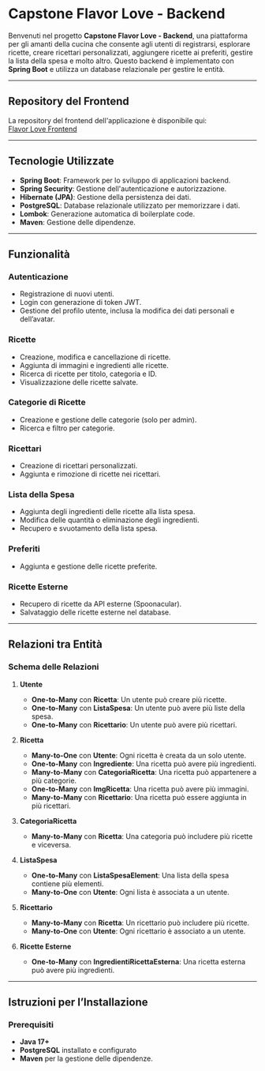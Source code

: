 # **Capstone Flavor Love - Backend**

Benvenuti nel progetto **Capstone Flavor Love - Backend**, una piattaforma per gli amanti della cucina che consente agli utenti di registrarsi, esplorare ricette, creare ricettari personalizzati, aggiungere ricette ai preferiti, gestire la lista della spesa e molto altro. Questo backend è implementato con **Spring Boot** e utilizza un database relazionale per gestire le entità.

---

## **Repository del Frontend**

La repository del frontend dell'applicazione è disponibile qui:  
[Flavor Love Frontend](https://github.com/DianaFriptuleac/flavor_love.git)

---

## **Tecnologie Utilizzate**

- **Spring Boot**: Framework per lo sviluppo di applicazioni backend.
- **Spring Security**: Gestione dell'autenticazione e autorizzazione.
- **Hibernate (JPA)**: Gestione della persistenza dei dati.
- **PostgreSQL**: Database relazionale utilizzato per memorizzare i dati.
- **Lombok**: Generazione automatica di boilerplate code.
- **Maven**: Gestione delle dipendenze.

---

## **Funzionalità**

### **Autenticazione**
- Registrazione di nuovi utenti.
- Login con generazione di token JWT.
- Gestione del profilo utente, inclusa la modifica dei dati personali e dell’avatar.

### **Ricette**
- Creazione, modifica e cancellazione di ricette.
- Aggiunta di immagini e ingredienti alle ricette.
- Ricerca di ricette per titolo, categoria e ID.
- Visualizzazione delle ricette salvate.

### **Categorie di Ricette**
- Creazione e gestione delle categorie (solo per admin).
- Ricerca e filtro per categorie.

### **Ricettari**
- Creazione di ricettari personalizzati.
- Aggiunta e rimozione di ricette nei ricettari.

### **Lista della Spesa**
- Aggiunta degli ingredienti delle ricette alla lista spesa.
- Modifica delle quantità o eliminazione degli ingredienti.
- Recupero e svuotamento della lista spesa.

### **Preferiti**
- Aggiunta e gestione delle ricette preferite.

### **Ricette Esterne**
- Recupero di ricette da API esterne (Spoonacular).
- Salvataggio delle ricette esterne nel database.

---

## **Relazioni tra Entità**

### **Schema delle Relazioni**
1. **Utente**
   - **One-to-Many** con **Ricetta**: Un utente può creare più ricette.
   - **One-to-Many** con **ListaSpesa**: Un utente può avere più liste della spesa.
   - **One-to-Many** con **Ricettario**: Un utente può avere più ricettari.

2. **Ricetta**
   - **Many-to-One** con **Utente**: Ogni ricetta è creata da un solo utente.
   - **One-to-Many** con **Ingrediente**: Una ricetta può avere più ingredienti.
   - **Many-to-Many** con **CategoriaRicetta**: Una ricetta può appartenere a più categorie.
   - **One-to-Many** con **ImgRicetta**: Una ricetta può avere più immagini.
   - **Many-to-Many** con **Ricettario**: Una ricetta può essere aggiunta in più ricettari.

3. **CategoriaRicetta**
   - **Many-to-Many** con **Ricetta**: Una categoria può includere più ricette e viceversa.

4. **ListaSpesa**
   - **One-to-Many** con **ListaSpesaElement**: Una lista della spesa contiene più elementi.
   - **Many-to-One** con **Utente**: Ogni lista è associata a un utente.

5. **Ricettario**
   - **Many-to-Many** con **Ricetta**: Un ricettario può includere più ricette.
   - **Many-to-One** con **Utente**: Ogni ricettario è associato a un utente.

6. **Ricette Esterne**
   - **One-to-Many** con **IngredientiRicettaEsterna**: Una ricetta esterna può avere più ingredienti.

---

## **Istruzioni per l’Installazione**

### **Prerequisiti**
- **Java 17+**
- **PostgreSQL** installato e configurato
- **Maven** per la gestione delle dipendenze.
